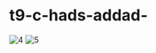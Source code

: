 # t9-c-hads-addad-
![4](https://user-images.githubusercontent.com/100345427/163161955-20e1d7b5-e5c8-4861-afc3-6a1771b7772b.jpg)
![5](https://user-images.githubusercontent.com/100345427/163162194-07c4373c-d238-453a-af45-17c1835bc257.jpg)
